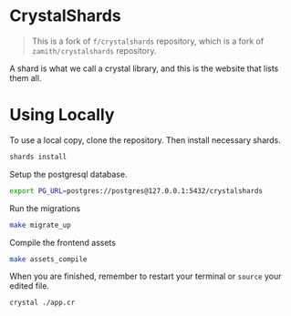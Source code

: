 # CrystalShards

> This is a fork of `f/crystalshards` repository, which is a fork of `zamith/crystalshards` repository.

A shard is what we call a crystal library, and this is the website that lists
them all.

# Using Locally

To use a local copy, clone the repository.  Then install necessary shards.

```bash
shards install
```

Setup the postgresql database.

```bash
export PG_URL=postgres://postgres@127.0.0.1:5432/crystalshards
```

Run the migrations

```bash
make migrate_up
```

Compile the frontend assets

```bash
make assets_compile
```

When you are finished, remember to restart your terminal or `source` your edited file.

```bash
crystal ./app.cr
```
